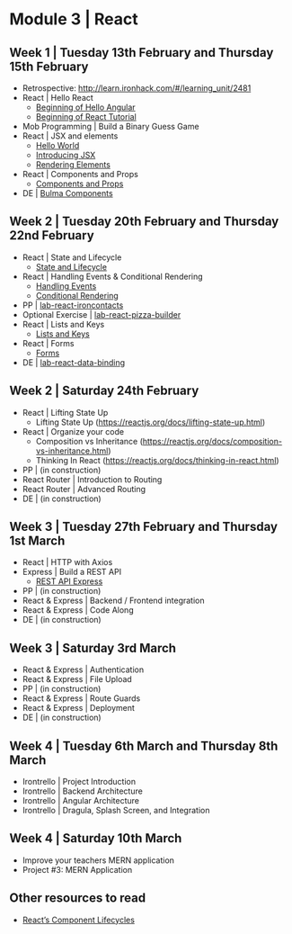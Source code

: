 # Module 3 | React

<!-- 
Feedback:
- Would be good to start with JS Recap of knowledge that are going to be reused: class, inheritence, super, immutability, this, binding, .slice, .fill ...
-->

## Week 1 | Tuesday 13th February and Thursday 15th February

- Retrospective: http://learn.ironhack.com/#/learning_unit/2481
- React | Hello React <!-- 180 minutes of course + exercise: it was hard but for those who stayed 2 more hours, the understood everything   -->
  - [Beginning of Hello Angular](http://learn.ironhack.com/#/learning_unit/2485)
  - [Beginning of React Tutorial](https://reactjs.org/tutorial/tutorial.html)
- Mob Programming | Build a Binary Guess Game <!-- No time for that -->
- React | JSX and elements
  - [Hello World](https://reactjs.org/docs/hello-world.html) <!-- 2% -->
  - [Introducing JSX](https://reactjs.org/docs/introducing-jsx.html) <!-- 7% -->
  - [Rendering Elements](https://reactjs.org/docs/rendering-elements.html) <!-- 5% -->
- React | Components and Props
  - [Components and Props](https://reactjs.org/docs/components-and-props.html) <!-- 9% -->
- DE | [Bulma Components](https://github.com/mc100s/training-labs-react/tree/master/src/lab-react-bulma-components)


<!-- 
Retrospective
TypeScript
PP | Typescript - Basic Exercises
Angular | Hello Angular 2
Angular | Components
DE | Angular | Introduction
-->

## Week 2 | Tuesday 20th February and Thursday 22nd February

- React | State and Lifecycle
  - [State and Lifecycle](https://reactjs.org/docs/state-and-lifecycle.html) <!-- 15% -->
- React | Handling Events & Conditional Rendering
  - [Handling Events](https://reactjs.org/docs/handling-events.html) <!-- 6% -->
  - [Conditional Rendering](https://reactjs.org/docs/conditional-rendering.html) <!-- 8% -->
- PP | [lab-react-ironcontacts](https://github.com/mc100s/training-labs-react/tree/master/src/lab-react-ironcontacts)
- Optional Exercise | [lab-react-pizza-builder](https://github.com/mc100s/training-labs-react/tree/master/src/lab-react-pizza-builder)
- React | Lists and Keys
  - [Lists and Keys](https://reactjs.org/docs/lists-and-keys.html) <!-- 10% -->
- React | Forms
  - [Forms](https://reactjs.org/docs/forms.html) <!-- 10% -->
- DE | [lab-react-data-binding](https://github.com/mc100s/training-labs-react/tree/master/src/lab-react-data-binding)

<!-- 
Angular | Modules and NgModule
Angular | Databinding
PP | IronContacts
Angular | Pipes
Angular | Directives
DE | IronNutrition
-->

## Week 2 | Saturday 24th February
- React | Lifting State Up
  - Lifting State Up (https://reactjs.org/docs/lifting-state-up.html) <!-- 13% -->
- React | Organize your code
  - Composition vs Inheritance (https://reactjs.org/docs/composition-vs-inheritance.html) <!-- 6% -->
  - Thinking In React (https://reactjs.org/docs/thinking-in-react.html) <!-- 10% -->
- PP | (in construction)
- React Router | Introduction to Routing
- React Router | Advanced Routing
- DE | (in construction)

<!-- 
Angular | Forms
Angular | Component To Component Communication
PP | Access Control 
Angular | Routing
Angular | Services
DE | Cinema Billboard
-->

## Week 3 | Tuesday 27th February and Thursday 1st March

- React | HTTP with Axios
- Express | Build a REST API
  - [REST API Express](http://learn.ironhack.com/#/learning_unit/2507)
- PP | (in construction)
- React & Express | Backend / Frontend integration
- React & Express | Code Along
- DE | (in construction)

<!-- 
Angular | Advanced Routing
Angular | HTTP
PP | Simple Journal
Angular | REST API Express
Angular | Backend / Frontend integration
DE | MyRecipeBook
 -->

## Week 3 | Saturday 3rd March

- React & Express | Authentication
- React & Express | File Upload
- PP | (in construction)
- React & Express | Route Guards
- React & Express | Deployment
- DE | (in construction)

<!-- 
Authentication
File Upload
PP | Secrets
Route Guards
Deployment
DE | IronForum
 -->

## Week 4 | Tuesday 6th March and Thursday 8th March

- Irontrello | Project Introduction
- Irontrello | Backend Architecture
- Irontrello | Angular Architecture
- Irontrello | Dragula, Splash Screen, and Integration

<!-- 
Irontrello | Project Introduction
Irontrello | Backend Architecture
Irontrello | Angular Architecture
Irontrello | Dragula, Splash Screen, and Integration
Project #3: MEAN Application
-->

## Week 4 | Saturday 10th March

- Improve your teachers MERN application
- Project #3: MERN Application


## Other resources to read
- [React’s Component Lifecycles](https://medium.com/mofed/reacts-component-lifecycles-adf0ebc89d23)
